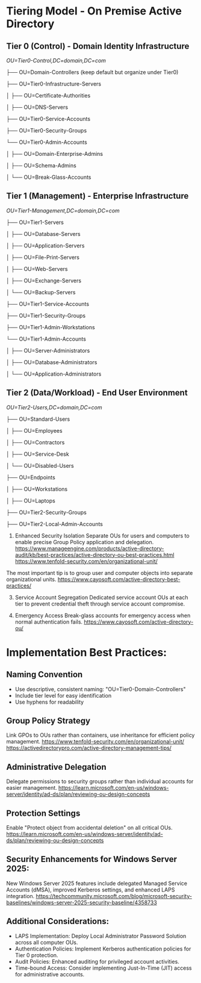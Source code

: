 # Tiering Model - On Premise Active Directory

## Tier 0 (Control) - Domain Identity Infrastructure

*OU=Tier0-Control,DC=domain,DC=com*

├── OU=Domain-Controllers (keep default but organize under Tier0)

├── OU=Tier0-Infrastructure-Servers

│   ├── OU=Certificate-Authorities

│   ├── OU=DNS-Servers

├── OU=Tier0-Service-Accounts

├── OU=Tier0-Security-Groups

└── OU=Tier0-Admin-Accounts

│   ├── OU=Domain-Enterprise-Admins                              
   
│   ├── OU=Schema-Admins
    
│   └── OU=Break-Glass-Accounts

## Tier 1 (Management) - Enterprise Infrastructure

*OU=Tier1-Management,DC=domain,DC=com*

├── OU=Tier1-Servers

│   ├── OU=Database-Servers

│   ├── OU=Application-Servers

│   ├── OU=File-Print-Servers

│   ├── OU=Web-Servers

│   ├── OU=Exchange-Servers

│   └── OU=Backup-Servers

├── OU=Tier1-Service-Accounts

├── OU=Tier1-Security-Groups

├── OU=Tier1-Admin-Workstations

└── OU=Tier1-Admin-Accounts

│   ├── OU=Server-Administrators
    
│   ├── OU=Database-Administrators
    
│   └── OU=Application-Administrators


## Tier 2 (Data/Workload) - End User Environment

*OU=Tier2-Users,DC=domain,DC=com*

├── OU=Standard-Users

│   ├── OU=Employees

│   ├── OU=Contractors

│   ├── OU=Service-Desk

│   └── OU=Disabled-Users

├── OU=Endpoints

│   ├── OU=Workstations

│   ├── OU=Laptops

├── OU=Tier2-Security-Groups

├── OU=Tier2-Local-Admin-Accounts


1. Enhanced Security Isolation
Separate OUs for users and computers to enable precise Group Policy application and delegation.
https://www.manageengine.com/products/active-directory-audit/kb/best-practices/active-directory-ou-best-practices.html
https://www.tenfold-security.com/en/organizational-unit/

The most important tip is to group user and computer objects into separate organizational units.
https://www.cayosoft.com/active-directory-best-practices/

3. Service Account Segregation
Dedicated service account OUs at each tier to prevent credential theft through service account compromise.

4. Emergency Access
Break-glass accounts for emergency access when normal authentication fails.
https://www.cayosoft.com/active-directory-ou/

# Implementation Best Practices:

## Naming Convention
- Use descriptive, consistent naming: "OU=Tier0-Domain-Controllers"
- Include tier level for easy identification
- Use hyphens for readability

## Group Policy Strategy
Link GPOs to OUs rather than containers, use inheritance for efficient policy management.
https://www.tenfold-security.com/en/organizational-unit/
https://activedirectorypro.com/active-directory-management-tips/

## Administrative Delegation
Delegate permissions to security groups rather than individual accounts for easier management.
https://learn.microsoft.com/en-us/windows-server/identity/ad-ds/plan/reviewing-ou-design-concepts

## Protection Settings
Enable "Protect object from accidental deletion" on all critical OUs.
https://learn.microsoft.com/en-us/windows-server/identity/ad-ds/plan/reviewing-ou-design-concepts

## Security Enhancements for Windows Server 2025:
New Windows Server 2025 features include delegated Managed Service Accounts (dMSA), improved Kerberos settings, and enhanced LAPS integration.
https://techcommunity.microsoft.com/blog/microsoft-security-baselines/windows-server-2025-security-baseline/4358733

## Additional Considerations:

- LAPS Implementation: Deploy Local Administrator Password Solution across all computer OUs.
- Authentication Policies: Implement Kerberos authentication policies for Tier 0 protection.
- Audit Policies: Enhanced auditing for privileged account activities.
- Time-bound Access: Consider implementing Just-In-Time (JIT) access for administrative accounts.
